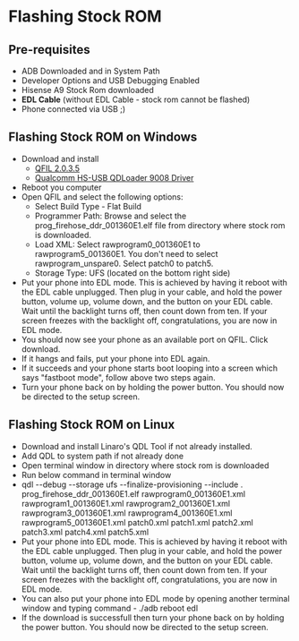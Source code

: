 # Flashing Stock ROM

## Pre-requisites
- ADB Downloaded and in System Path
- Developer Options and USB Debugging Enabled
- Hisense A9 Stock Rom downloaded
- **EDL Cable** (without EDL Cable - stock rom cannot be flashed)
- Phone connected via USB ;)



## Flashing Stock ROM on Windows

- Download and install
  - [QFIL 2.0.3.5](https://qfiltool.com/qfil-tool-v2-0-3-5)
  - [Qualcomm HS-USB QDLoader 9008 Driver](https://gsmusbdrivers.com/download/qualcomm-hs-usb-qdloader-9008-driver-64-bit-windows/)
- Reboot you computer
- Open QFIL and select the following options:
  - Select Build Type - Flat Build
  - Programmer Path: Browse and select the prog_firehose_ddr_001360E1.elf file from directory where stock rom is downloaded.
  - Load XML: Select rawprogram0_001360E1 to rawprogram5_001360E1. You don't need to select rawprogram_unspare0. Select patch0 to patch5.
  - Storage Type: UFS (located on the bottom right side)
- Put your phone into EDL mode. This is achieved by having it reboot with the EDL cable unplugged. Then plug in your cable, and hold the power button, volume up, volume down, and the button on your EDL cable. Wait until the backlight turns off, then count down from ten. If your screen freezes with the backlight off, congratulations, you are now in EDL mode.
- You should now see your phone as an available port on QFIL. Click download.
- If it hangs and fails, put your phone into EDL again.
- If it succeeds and your phone starts boot looping into a screen which says "fastboot mode", follow above two steps again.
- Turn your phone back on by holding the power button. You should now be directed to the setup screen.


## Flashing Stock ROM on Linux

- Download and install Linaro's QDL Tool if not already installed.
- Add QDL to system path if not already done
- Open terminal window in directory where stock rom is downloaded
- Run below command in terminal window
- qdl --debug --storage ufs --finalize-provisioning --include . prog_firehose_ddr_001360E1.elf rawprogram0_001360E1.xml rawprogram1_001360E1.xml rawprogram2_001360E1.xml rawprogram3_001360E1.xml rawprogram4_001360E1.xml rawprogram5_001360E1.xml patch0.xml patch1.xml patch2.xml patch3.xml patch4.xml patch5.xml
- Put your phone into EDL mode. This is achieved by having it reboot with the EDL cable unplugged. Then plug in your cable, and hold the power button, volume up, volume down, and the button on your EDL cable. Wait until the backlight turns off, then count down from ten. If your screen freezes with the backlight off, congratulations, you are now in EDL mode.
- You can also put your phone into EDL mode by opening another terminal window and typing command - ./adb reboot edl
- If the download is successfull then turn your phone back on by holding the power button. You should now be directed to the setup screen.
